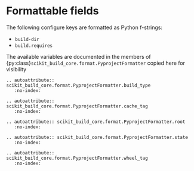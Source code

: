 # Formattable fields

The following configure keys are formatted as Python f-strings:

- `build-dir`
- `build.requires`

The available variables are documented in the members of
{py:class}`scikit_build_core.format.PyprojectFormatter` copied here for
visibility

```{eval-rst}
.. autoattribute:: scikit_build_core.format.PyprojectFormatter.build_type
   :no-index:

.. autoattribute:: scikit_build_core.format.PyprojectFormatter.cache_tag
   :no-index:

.. autoattribute:: scikit_build_core.format.PyprojectFormatter.root
   :no-index:

.. autoattribute:: scikit_build_core.format.PyprojectFormatter.state
   :no-index:

.. autoattribute:: scikit_build_core.format.PyprojectFormatter.wheel_tag
   :no-index:
```
